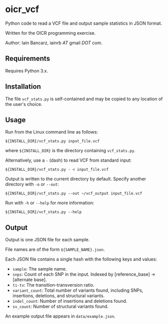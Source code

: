 oicr_vcf
========

Python code to read a VCF file and output sample statistics in JSON format.

Written for the OICR programming exercise.

Author: Iain Bancarz, iainrb _AT_ gmail _DOT_ com.


Requirements
------------

Requires Python 3.x.


Installation
------------

The file `vcf_stats.py` is self-contained and may be copied to any location of the user's choice.


Usage
-----

Run from the Linux command line as follows:

    ${INSTALL_DIR}/vcf_stats.py input_file.vcf

where `${INSTALL_DIR}` is the directory containing `vcf_stats.py`.

Alternatively, use a `-` (dash) to read VCF from standard input:

    ${INSTALL_DIR}/vcf_stats.py - < input_file.vcf

Output is written to the current directory by default. Specify another
directory with `-o` or `--out`:

    ${INSTALL_DIR}/vcf_stats.py --out ~/vcf_output input_file.vcf

Run with `-h` or `--help` for more information:

    ${INSTALL_DIR}/vcf_stats.py --help


Output
------

Output is one JSON file for each sample.

File names are of the form `${SAMPLE_NAME}.json`.

Each JSON file contains a single hash with the following keys and values:

- `sample`: The sample name.
- `snps`: Count of each SNP in the input. Indexed by [reference_base] -> [alternate base].
- `ti-tv`: The transition-transversion ratio.
- `variant_count`: Total number of variants found, including SNPs, insertions, deletions, and structural variants.
- `indel_count`: Number of insertions and deletions found.
- `sv_count`: Number of structural variants found.

An example output file appears in `data/example.json`.